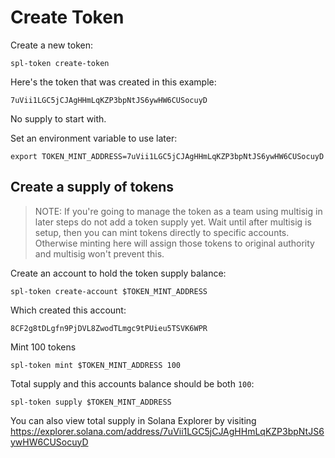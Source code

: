 # Create Token

Create a new token:

    spl-token create-token

Here's the token that was created in this example:

    7uVii1LGC5jCJAgHHmLqKZP3bpNtJS6ywHW6CUSocuyD

No supply to start with.

Set an environment variable to use later:

    export TOKEN_MINT_ADDRESS=7uVii1LGC5jCJAgHHmLqKZP3bpNtJS6ywHW6CUSocuyD

## Create a supply of tokens

> NOTE: If you're going to manage the token as a team using multisig in later steps
> do not add a token supply yet. Wait until after multisig is setup, then you can
> mint tokens directly to specific accounts. Otherwise minting here will assign
> those tokens to original authority and multisig won't prevent this.

Create an account to hold the token supply balance:

    spl-token create-account $TOKEN_MINT_ADDRESS

Which created this account:

    8CF2g8tDLgfn9PjDVL8ZwodTLmgc9tPUieu5TSVK6WPR

Mint 100 tokens

    spl-token mint $TOKEN_MINT_ADDRESS 100

Total supply and this accounts balance should be both `100`:

    spl-token supply $TOKEN_MINT_ADDRESS

You can also view total supply in Solana Explorer by visiting <https://explorer.solana.com/address/7uVii1LGC5jCJAgHHmLqKZP3bpNtJS6ywHW6CUSocuyD>
